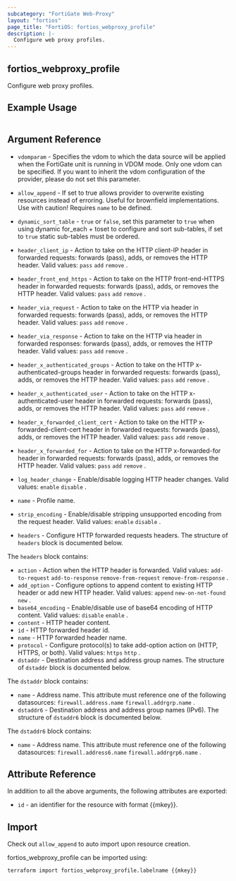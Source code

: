```yaml
---
subcategory: "FortiGate Web-Proxy"
layout: "fortios"
page_title: "FortiOS: fortios_webproxy_profile"
description: |-
  Configure web proxy profiles.
---
```


## fortios_webproxy_profile
Configure web proxy profiles.

## Example Usage

```hcl

```

## Argument Reference
* `vdomparam` - Specifies the vdom to which the data source will be applied when the FortiGate unit is running in VDOM mode. Only one vdom can be specified. If you want to inherit the vdom configuration of the provider, please do not set this parameter.
* `allow_append` - If set to true allows provider to overwrite existing resources instead of erroring. Useful for brownfield implementations. Use with caution! Requires `name` to be defined.
* `dynamic_sort_table` - `true` or `false`, set this parameter to `true` when using dynamic for_each + toset to configure and sort sub-tables, if set to `true` static sub-tables must be ordered.

* `header_client_ip` - Action to take on the HTTP client-IP header in forwarded requests: forwards (pass), adds, or removes the HTTP header. Valid values: `pass` `add` `remove` .
* `header_front_end_https` - Action to take on the HTTP front-end-HTTPS header in forwarded requests: forwards (pass), adds, or removes the HTTP header. Valid values: `pass` `add` `remove` .
* `header_via_request` - Action to take on the HTTP via header in forwarded requests: forwards (pass), adds, or removes the HTTP header. Valid values: `pass` `add` `remove` .
* `header_via_response` - Action to take on the HTTP via header in forwarded responses: forwards (pass), adds, or removes the HTTP header. Valid values: `pass` `add` `remove` .
* `header_x_authenticated_groups` - Action to take on the HTTP x-authenticated-groups header in forwarded requests: forwards (pass), adds, or removes the HTTP header. Valid values: `pass` `add` `remove` .
* `header_x_authenticated_user` - Action to take on the HTTP x-authenticated-user header in forwarded requests: forwards (pass), adds, or removes the HTTP header. Valid values: `pass` `add` `remove` .
* `header_x_forwarded_client_cert` - Action to take on the HTTP x-forwarded-client-cert header in forwarded requests: forwards (pass), adds, or removes the HTTP header. Valid values: `pass` `add` `remove` .
* `header_x_forwarded_for` - Action to take on the HTTP x-forwarded-for header in forwarded requests: forwards (pass), adds, or removes the HTTP header. Valid values: `pass` `add` `remove` .
* `log_header_change` - Enable/disable logging HTTP header changes. Valid values: `enable` `disable` .
* `name` - Profile name.
* `strip_encoding` - Enable/disable stripping unsupported encoding from the request header. Valid values: `enable` `disable` .
* `headers` - Configure HTTP forwarded requests headers. The structure of `headers` block is documented below.

The `headers` block contains:

* `action` - Action when the HTTP header is forwarded. Valid values: `add-to-request` `add-to-response` `remove-from-request` `remove-from-response` .
* `add_option` - Configure options to append content to existing HTTP header or add new HTTP header. Valid values: `append` `new-on-not-found` `new` .
* `base64_encoding` - Enable/disable use of base64 encoding of HTTP content. Valid values: `disable` `enable` .
* `content` - HTTP header content.
* `id` - HTTP forwarded header id.
* `name` - HTTP forwarded header name.
* `protocol` - Configure protocol(s) to take add-option action on (HTTP, HTTPS, or both). Valid values: `https` `http` .
* `dstaddr` - Destination address and address group names. The structure of `dstaddr` block is documented below.

The `dstaddr` block contains:

* `name` - Address name. This attribute must reference one of the following datasources: `firewall.address.name` `firewall.addrgrp.name` .
* `dstaddr6` - Destination address and address group names (IPv6). The structure of `dstaddr6` block is documented below.

The `dstaddr6` block contains:

* `name` - Address name. This attribute must reference one of the following datasources: `firewall.address6.name` `firewall.addrgrp6.name` .

## Attribute Reference

In addition to all the above arguments, the following attributes are exported:
* `id` - an identifier for the resource with format {{mkey}}.

## Import

Check out `allow_append` to auto import upon resource creation.

fortios_webproxy_profile can be imported using:
```sh
terraform import fortios_webproxy_profile.labelname {{mkey}}
```
